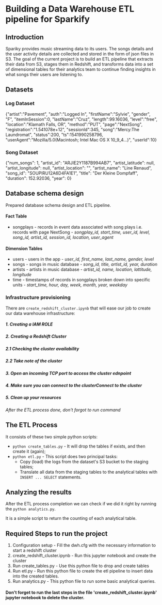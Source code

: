 # Building a Data Warehouse ETL pipeline for Sparkify

## Introduction
Spariky provides music streaming data to its users. The songs details and the user activity details are collected and stored in
the form of json files in S3. The goal of the current project is to build an ETL pipeline that extracts their data from S3, 
stages them in Redshift, and transforms data into a set of dimensional tables for their analytics team to 
continue finding insights in what songs their users are listening to.

## Datasets

### Log Dataset

{"artist":"Pavement", "auth":"Logged In", "firstName":"Sylvie", "gender", "F", "itemInSession":0, "lastName":"Cruz", "length":99.16036, "level":"free", "location":"Klamath Falls, OR", "method":"PUT", "page":"NextSong", "registration":"1.541078e+12", "sessionId":345, "song":"Mercy:The Laundromat", "status":200, "ts":1541990258796, "userAgent":"Mozilla/5.0(Macintosh; Intel Mac OS X 10_9_4...)", "userId":10}

### Song Dataset

{"num_songs": 1, "artist_id": "ARJIE2Y1187B994AB7", "artist_latitude": null, "artist_longitude": null, "artist_location": "", "artist_name": "Line Renaud", "song_id": "SOUPIRU12A6D4FA1E1", "title": "Der Kleine Dompfaff", "duration": 152.92036, "year": 0}


## Database schema design
Prepared database schema design and ETL pipeline.

####  Fact Table
- songplays - records in event data associated with song plays i.e. records with page NextSong - 
*songplay_id, start_time, user_id, level, song_id, artist_id, session_id, location, user_agent*

#### Dimension Tables
- users - users in the app - 
*user_id, first_name, last_name, gender, level*
- songs - songs in music database - 
*song_id, title, artist_id, year, duration*
- artists - artists in music database - 
*artist_id, name, location, lattitude, longitude*
- time - timestamps of records in songplays broken down into specific units - 
*start_time, hour, day, week, month, year, weekday*

###  Infrastructure provisioning

There are `create_redshift_cluster.ipynb` that will ease our job to create our data warehouse infrastructure:
##### 1. Creating a IAM ROLE
##### 2. Creating a Redshift Cluster
##### 2.1 Checking the cluster availability 
##### 2.2 Take note of the cluster
##### 3. Open an incoming TCP port to access the cluster ednpoint
##### 4. Make sure you can connect to the clusterConnect to the cluster
##### 5.  Clean up your resources

_After the ETL process done, don't forgot to run command_

## The ETL Process

It consists of these two simple python scripts:

 - `python create_tables.py` - It will drop the tables if exists, and then create it (again);
 - `python etl.py` - This script does two principal tasks:
     - Copy (load) the logs from the dataset's S3 bucket to the staging tables;
     - Translate all data from the staging tables to the analytical tables with `INSERT ... SELECT` statements.

## Analyzing the results

After the ETL process completion we can check if we did it right by running the `python analytics.py`.

It is a simple script to return the counting of each analytical table.

## Required Steps to run the project 

1) Configuration setup - Fill the dwh.cfg with the necessary information to start a redshift cluster
2) create_redshift_cluster.ipynb - Run this jupyter notebook and create the cluster
3) Run create_tables.py - Use this python file to drop and create tables
4) Run etl.py - Run this python file to create the etl pipeline to insert data into the created tables.
5) Run analytics.py - This python file to run some basic analytical queries.

#### Don't forget to run the last steps in the file 'create_redshift_cluster.ipynb' jupyter notebook to delete the cluster.